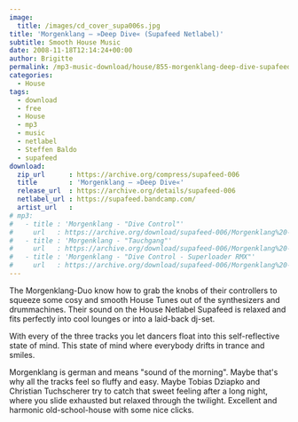 ```yaml
---
image:
  title: /images/cd_cover_supa006s.jpg
title: 'Morgenklang – »Deep Dive« (Supafeed Netlabel)'
subtitle: Smooth House Music
date: 2008-11-18T12:14:24+00:00
author: Brigitte
permalink: /mp3-music-download/house/855-morgenklang-deep-dive-supafeed-netlabel
categories:
  - House
tags:
  - download
  - free
  - House
  - mp3
  - music
  - netlabel
  - Steffen Baldo
  - supafeed
download:
  zip_url      : https://archive.org/compress/supafeed-006
  title        : 'Morgenklang – »Deep Dive«'
  release_url  : https://archive.org/details/supafeed-006
  netlabel_url : https://supafeed.bandcamp.com/
  artist_url   : 
# mp3:
#   - title : 'Morgenklang - "Dive Control"'
#     url   : https://archive.org/download/supafeed-006/Morgenklang%20-%20Deep%20Dive%20-%2001%20Dive%20Control.mp3
#   - title : 'Morgenklang - "Tauchgang"'
#     url   : https://archive.org/download/supafeed-006/Morgenklang%20-%20Deep%20Dive%20-%2002%20Tauchgang.mp3
#   - title : 'Morgenklang - "Dive Control - Superloader RMX"'
#     url   : https://archive.org/download/supafeed-006/Morgenklang%20-%20Deep%20Dive%20-%2003%20Dive%20Control%20%28Superloader%20Remix%29.mp3
---
```

The Morgenklang-Duo know how to grab the knobs of their controllers to squeeze some cosy and smooth House Tunes out of the synthesizers and drummachines. Their sound on the House Netlabel Supafeed is relaxed and fits perfectly into cool lounges or into a laid-back dj-set.<!--more-->

With every of the three tracks you let dancers float into this self-reflective state of mind. This state of mind where everybody drifts in trance and smiles.

Morgenklang is german and means "sound of the morning". Maybe that's why all the tracks feel so fluffy and easy. Maybe Tobias Dziapko and Christian Tuchscherer try to catch that sweet feeling after a long night, where you slide exhausted but relaxed through the twilight. Excellent and harmonic old-school-house with some nice clicks.
